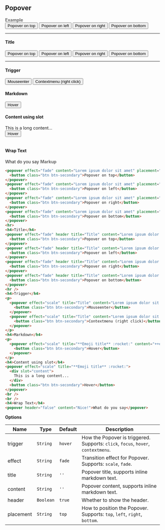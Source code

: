 ## Popover

<tip-box border-left-color="#00B0F0">
  <i style="font-style: normal; font-weight: bold; color: dimgray">Example</i><br>
  <popover effect="fade" content="Lorem ipsum dolor sit amet" placement="top">
    <button class="btn btn-secondary">Popover on top</button>
  </popover>
  <popover effect="fade" content="Lorem ipsum dolor sit amet" placement="left">
    <button class="btn btn-secondary">Popover on left</button>
  </popover>
  <popover effect="fade" content="Lorem ipsum dolor sit amet" placement="right">
    <button class="btn btn-secondary">Popover on right</button>
  </popover>
  <popover effect="fade" content="Lorem ipsum dolor sit amet" placement="bottom">
    <button class="btn btn-secondary">Popover on bottom</button>
  </popover>
  <hr>
  <h4>Title</h4>
  <popover effect="fade" header title="Title" content="Lorem ipsum dolor sit amet" placement="top">
    <button class="btn btn-secondary">Popover on top</button>
  </popover>
  <popover effect="fade" header title="Title" content="Lorem ipsum dolor sit amet" placement="left">
    <button class="btn btn-secondary">Popover on left</button>
  </popover>
  <popover effect="fade" header title="Title" content="Lorem ipsum dolor sit amet" placement="right">
    <button class="btn btn-secondary">Popover on right</button>
  </popover>
  <popover effect="fade" header title="Title" content="Lorem ipsum dolor sit amet" placement="bottom">
    <button class="btn btn-secondary">Popover on bottom</button>
  </popover>
  <hr />
  <h4>Trigger</h4>
  <p>
    <popover effect="scale" title="Title" content="Lorem ipsum dolor sit amet" placement="top" trigger="hover">
      <button class="btn btn-secondary">Mouseenter</button>
    </popover>
    <popover effect="scale" title="Title" content="Lorem ipsum dolor sit amet" placement="top" trigger="contextmenu">
      <button class="btn btn-secondary">Contextmenu (right click)</button>
    </popover>
  </p>
  <h4>Markdown</h4>
  <p>
    <popover effect="scale" title="**Emoji title** :rocket:" content="++emoji++ content :cat:">
      <button class="btn btn-secondary">Hover</button>
    </popover>
  </p>
  <h4>Content using slot</h4>
  <popover effect="scale" title="**Emoji title** :rocket:">
    <div slot="content">
      This is a long content...
    </div>
    <button class="btn btn-secondary">Hover</button>
  </popover>
  <br />
  <br />
  <h4>Wrap Text</h4>
  <popover header="false" content="Nice!">What do you say</popover>
</tip-box>

<tip-box border-left-color="black">
<i style="font-style: normal; font-weight: bold; color: dimgray">Markup</i>

  ``` html
  <popover effect="fade" content="Lorem ipsum dolor sit amet" placement="top">
    <button class="btn btn-secondary">Popover on top</button>
  </popover>
  <popover effect="fade" content="Lorem ipsum dolor sit amet" placement="left">
    <button class="btn btn-secondary">Popover on left</button>
  </popover>
  <popover effect="fade" content="Lorem ipsum dolor sit amet" placement="right">
    <button class="btn btn-secondary">Popover on right</button>
  </popover>
  <popover effect="fade" content="Lorem ipsum dolor sit amet" placement="bottom">
    <button class="btn btn-secondary">Popover on bottom</button>
  </popover>
  <hr>
  <h4>Title</h4>
  <popover effect="fade" header title="Title" content="Lorem ipsum dolor sit amet" placement="top">
    <button class="btn btn-secondary">Popover on top</button>
  </popover>
  <popover effect="fade" header title="Title" content="Lorem ipsum dolor sit amet" placement="left">
    <button class="btn btn-secondary">Popover on left</button>
  </popover>
  <popover effect="fade" header title="Title" content="Lorem ipsum dolor sit amet" placement="right">
    <button class="btn btn-secondary">Popover on right</button>
  </popover>
  <popover effect="fade" header title="Title" content="Lorem ipsum dolor sit amet" placement="bottom">
    <button class="btn btn-secondary">Popover on bottom</button>
  </popover>
  <hr />
  <h4>Trigger</h4>
  <p>
    <popover effect="scale" title="Title" content="Lorem ipsum dolor sit amet" placement="top" trigger="hover">
      <button class="btn btn-secondary">Mouseenter</button>
    </popover>
    <popover effect="scale" title="Title" content="Lorem ipsum dolor sit amet" placement="top" trigger="contextmenu">
      <button class="btn btn-secondary">Contextmenu (right click)</button>
    </popover>
  </p>
  <h4>Markdown</h4>
  <p>
    <popover effect="scale" title="**Emoji title** :rocket:" content="++emoji++ content :cat:">
      <button class="btn btn-secondary">Hover</button>
    </popover>
  </p>
  <h4>Content using slot</h4>
  <popover effect="scale" title="**Emoji title** :rocket:">
    <div slot="content">
      This is a long content...
    </div>
    <button class="btn btn-secondary">Hover</button>
  </popover>
  <br />
  <br />
  <h4>Wrap Text</h4>
  <popover header="false" content="Nice!">What do you say</popover>
  ```
</tip-box>

****Options****

Name | Type | Default | Description
---- | ---- | ------- | ------
trigger | `String` |	`hover`	| How the Popover is triggered.<br>Supports: `click`, `focus`, `hover`, `contextmenu`.
effect | `String` | `fade` | Transition effect for Popover.<br>Supports: `scale`, `fade`.
title | `String` | `''` | Popover title, supports inline markdown text.
content | `String` | `''` | Popover content, supports inline markdown text.
header | `Boolean` | `true` |	Whether to show the header.
placement | `String` | `top` | How to position the Popover.<br>Supports: `top`, `left`, `right`, `bottom`.